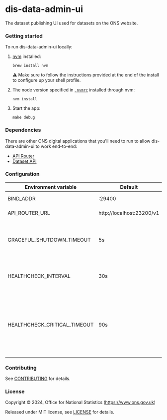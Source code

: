 # dis-data-admin-ui
The dataset publishing UI used for datasets on the ONS website.

### Getting started

To run dis-data-admin-ui locally:

1. [nvm](https://github.com/nvm-sh/nvm) installed:

   ```shell
   brew install nvm
   ```

   :warning: Make sure to follow the instructions provided at the end of the install to configure up your shell profile.

1. The node version specified in [`.nvmrc`](./.nvmrc) installed through nvm:

   ```shell
   nvm install
   ```

1. Start the app:

   ```shell
   make debug
   ```

### Dependencies

There are other ONS digital applications that you'll need to run to allow dis-data-admin-ui to work end-to-end:
- [API Router](https://github.com/ONSdigital/dp-api-router)
- [Dataset API](https://github.com/ONSdigital/dp-dataset-api)


### Configuration

| Environment variable         | Default                   | Description
| ---------------------------- | ------------------------- | -----------
| BIND_ADDR                    | :29400                    | The host and port to bind to
| API_ROUTER_URL               | http://localhost:23200/v1 | URL of API Router
| GRACEFUL_SHUTDOWN_TIMEOUT    | 5s                        | The graceful shutdown timeout in seconds (`time.Duration` format)
| HEALTHCHECK_INTERVAL         | 30s                       | Time between self-healthchecks (`time.Duration` format)
| HEALTHCHECK_CRITICAL_TIMEOUT | 90s                       | Time to wait until an unhealthy dependent propagates its state to make this app unhealthy (`time.Duration` format)

### Contributing

See [CONTRIBUTING](CONTRIBUTING.md) for details.

### License

Copyright © 2024, Office for National Statistics (https://www.ons.gov.uk)

Released under MIT license, see [LICENSE](LICENSE.md) for details.
